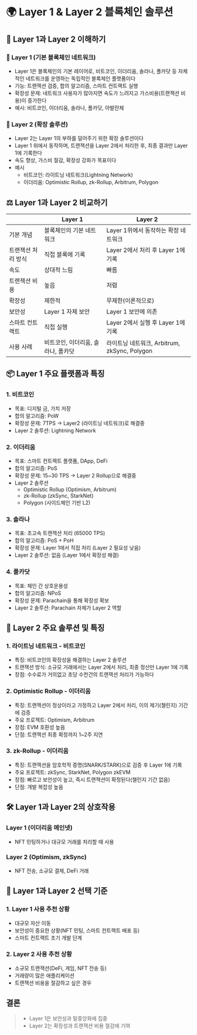 # 🌍 Layer 1 & Layer 2 블록체인 솔루션

## 🔎 Layer 1과 Layer 2 이해하기
### 🧩 Layer 1 (기본 블록체인 네트워크)
- Layer 1은 블록체인의 기본 레이어로, 비트코인, 이더리움, 솔라나, 폴카닷 등 자체적인 네트워크를 운영하는 독립적인 블록체인 플랫폼이다
- 기능: 트랜잭션 검증, 합의 알고리즘, 스마트 컨트랙트 실행
- 확장성 문제: 네트워크 사용자가 많아지면 속도가 느려지고 가스비용(트랜잭션 비용)이 증가한다
- 예시: 비트코인, 이더리움, 솔라나, 폴카닷, 아발란체 

### 🧩 Layer 2 (확장 솔루션)
- Layer 2는 Layer 1의 부하를 덜어주기 위한 확장 솔루션이다
- Layer 1 위에서 동작하며, 트랜잭션을 Layer 2에서 처리한 후, 최종 결과만 Layer 1에 기록한다
- 속도 향상, 가스비 절감, 확장성 강화가 목표이다
- 예시
  - 비트코인: 라이트닝 네트워크(Lightning Network)
  - 이더리움: Optimistic Rollup, zk-Rollup, Arbitrum, Polygon

## ⚖️ Layer 1과 Layer 2 비교하기
||Layer 1| Layer 2                               |
|--|--|---------------------------------------|
|기본 개념|블록체인의 기본 네트워크| Layer 1위에서 동작하는 확장 네트워크               |
|트랜잭션 처리 방식|직접 블록에 기록| Layer 2에서 처리 후 Layer 1에 기록            |
|속도|상대적 느림| 빠름                                    |
|트랜잭션 비용|높음| 저렴                                    |
|확장성|제한적| 무제한(이론적으로)                            |
|보안성|Layer 1 자체 보안| Layer 1 보안에 의존                        |
|스마트 컨트랙트|직접 실행| Layer 2에서 실행 후 Layer 1에 기록            |
|사용 사례 |비트코인, 이더리움, 솔라나, 폴카닷| 라이트닝 네트워크, Arbitrum, zkSync, Polygon  |

## 📦 Layer 1 주요 플랫폼과 특징
### 1. 비트코인
- 목표: 디지털 금, 가치 저장
- 합의 알고리즘: PoW
- 확장성 문제: 7TPS -> Layer2 (라이트닝 네트워크)로 해결중
- Layer 2 솔루션: Lightning Network

### 2. 이더리움
- 목표: 스마트 컨트랙트 플랫폼, DApp, DeFi
- 합의 알고리즘: PoS
- 확장성 문제: 15~30 TPS -> Layer 2 Rollup으로 해결중
- Layer 2 솔루션
  - Optimistic Rollup (Optimism, Arbitrum)
  - zk-Rollup (zkSync, StarkNet)
  - Polygon (사이드체인 기반 L2)

### 3. 솔라나
- 목표: 초고속 트랜잭션 처리 (65000 TPS)
- 합의 알고리즘: PoS + PoH
- 확장성 문제: Layer 1에서 직접 처리 (Layer 2 필요성 낮음)
- Layer 2 솔루션: 없음 (Layer 1에서 확장성 해결)

### 4. 폴카닷
- 목표: 체인 간 상호운용성
- 합의 알고리즘: NPoS
- 확장성 문제: Parachain을 통해 확장성 확보
- Layer 2 솔루션: Parachain 자체가 Layer 2 역할

## 🚊 Layer 2 주요 솔루션 및 특징
### 1. 라이트닝 네트워크 - 비트코인
- 특징: 비트코인의 확장성을 해결하는 Layer 2 솔루션
- 트랜잭션 방식: 소규모 거래에서는 Layer 2에서 처리, 최종 정산만 Layer 1에 기록
- 장점: 수수료가 거의없고 초당 수천건의 트랜잭션 처리가 가능하다

### 2. Optimistic Rollup - 이더리움
- 특징: 트랜잭션이 정상이라고 가정하고 Layer 2에서 처리, 이의 제기(챌린지) 기간에 검증
- 주요 프로젝트: Optimism, Arbitrum
- 장점: EVM 호환성 높음
- 단점: 트랜잭션 최종 확정까지 1~2주 지연

### 3. zk-Rollup - 이더리움
- 특징: 트랜잭션을 암호학적 증명(SNARK/STARK)으로 검증 후 Layer 1에 기록
- 주요 프로젝트: zkSync, StarkNet, Polygon zkEVM
- 장점: 빠르고 보안성이 높고, 즉시 트랜잭션이 확정된다(챌린지 기간 없음)
- 단점: 개발 복잡성 높음

## 🛠️ Layer 1과 Layer 2의 상호작용
### Layer 1 (이더리움 메인넷)
- NFT 민팅하거나 대규모 거래를 처리할 때 사용
### Layer 2 (Optimism, zkSync)
- NFT 전송, 소규모 결제, DeFi 거래

## 🚀 Layer 1과 Layer 2 선택 기준
### 1. Layer 1 사용 추천 상황
- 대규모 자산 이동
- 보안성이 중요한 상황(NFT 민팅, 스마트 컨트랙트 배포 등)
- 스마트 컨트랙트 초기 개발 단계

### 2. Layer 2 사용 추천 상황
- 소규모 트랜잭션(DeFi, 게임, NFT 전송 등)
- 거래량이 많은 애플리케이션
- 트랜잭션 비용을 절감하고 싶은 경우 

## 결론
> - Layer 1은 보안성과 탈중앙화에 집중
> - Layer 2는 확장성과 트랜잭션 비용 절감에 기여 